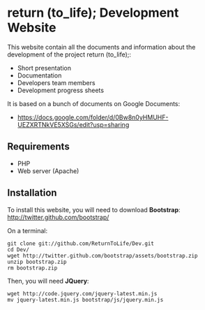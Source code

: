 return (to_life); Development Website
=====================================

This website contain all the documents and information
about the development of the project return (to_life);:
* Short presentation
* Documentation
* Developers team members
* Development progress sheets

It is based on a bunch of documents on Google Documents:
* https://docs.google.com/folder/d/0Bw8n0yHMUHF-UEZXRTNkVE5XSGs/edit?usp=sharing

Requirements
------------

* PHP
* Web server (Apache)

Installation
------------

To install this website, you will need to download __Bootstrap__:
http://twitter.github.com/bootstrap/

On a terminal:
```shell
git clone git://github.com/ReturnToLife/Dev.git
cd Dev/
wget http://twitter.github.com/bootstrap/assets/bootstrap.zip
unzip bootstrap.zip
rm bootstrap.zip
```

Then, you will need __JQuery__:
```shell
wget http://code.jquery.com/jquery-latest.min.js
mv jquery-latest.min.js bootstrap/js/jquery.min.js
```
